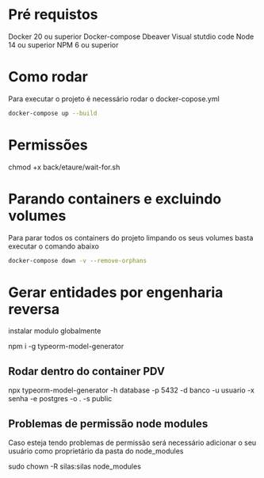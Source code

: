 
# Pré requistos

Docker 20 ou superior
Docker-compose
Dbeaver
Visual stutdio code
Node 14 ou superior
NPM 6 ou superior


# Como rodar

Para executar o projeto é necessário rodar o docker-copose.yml 

```bash
docker-compose up --build 
```

# Permissões
chmod +x back/etaure/wait-for.sh

# Parando containers e excluindo volumes

Para parar todos os containers do projeto limpando os seus volumes basta executar o comando abaixo

```bash
docker-compose down -v --remove-orphans
```

# Gerar entidades por engenharia reversa
instalar modulo globalmente

npm i -g typeorm-model-generator

## Rodar dentro do container PDV
npx typeorm-model-generator -h database -p 5432  -d banco -u usuario -x senha -e postgres -o . -s public

## Problemas de permissão node modules
Caso esteja tendo problemas de permissão será necessário adicionar o seu usuário como proprietário da pasta do node_modules

sudo chown -R silas:silas node_modules
